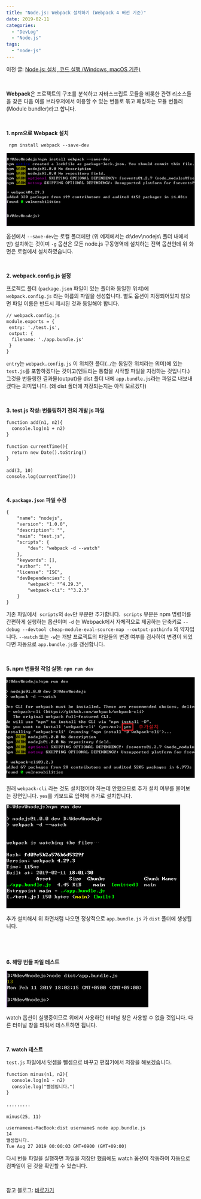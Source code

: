 ```yaml
---
title: "Node.js: Webpack 설치하기 (Webpack 4 버전 기준)"
date: 2019-02-11
categories: 
  - "DevLog"
  - "Node.js"
tags: 
  - "node-js"
---
```


이전 글: [Node.js: 설치, 코드 실행 (Windows, macOS 기준)](http://yoonbumtae.com/?p=772)

 

**Webpack**은 프로젝트의 구조를 분석하고 자바스크립트 모듈을 비롯한 관련 리소스들을 찾은 다음 이를 브라우저에서 이용할 수 있는 번들로 묶고 패킹하는 모듈 번들러(Module bundler)라고 합니다.

 

**1\. npm으로 Webpack 설치**

```
 npm install webpack --save-dev
```

![](./assets/img/wp-content/uploads/2019/02/1-1-e1566830166750.png)

옵션에서 `--save-dev`는 로컬 폴더에만 (위 예제에서는 d:\\dev\\nodejs\\ 폴더 내에서만) 설치하는 것이며 `-g` 옵션은 모든 node.js 구동영역에 설치하는 전역 옵션인데 위 화면은 로컬에서 설치하였습니다.

 

**2\. webpack.config.js 설정**

프로젝트 폴더 (`package.json` 파일이 있는 폴더와 동일한 위치)에 `webpack.config.js` 라는 이름의 파일을 생성합니다. 별도 옵션이 지정되어있지 않으면 파일 이름은 반드시 제시된 것과 동일해야 합니다.

```
// webpack.config.js
module.exports = {
 entry: './test.js',
 output: {
  filename: './app.bundle.js'
 }
}
```

`entry`는 `webpack.config.js` 이 위치한 폴더(`./`는 동일한 위치라는 의미)에 있는 `test.js`를 포함하겠다는 것이고(엔트리는 통합을 시작할 파일을 지정하는 것입니다.) 그것을 번들링한 결과물(output)을 dist 폴더 내에 `app.bundle.js`라는 파일로 내보내겠다는 의미입니다. (왜 dist 폴더에 저장되는지는 아직 모르겠다)

 

**3\. test.js 작성: 번들링하기 전의 개발 js 파일**

```
function add(n1, n2){
  console.log(n1 + n2)
}

function currentTime(){
  return new Date().toString()
}

add(3, 10)
console.log(currentTime())
```

 

**4\. `package.json` 파일 수정**

```
{
    "name": "nodejs",
    "version": "1.0.0",
    "description": "",
    "main": "test.js",
    "scripts": {
        "dev": "webpack -d --watch"
    },
    "keywords": [],
    "author": "",
    "license": "ISC",
    "devDependencies": {
        "webpack": "^4.29.3",
        "webpack-cli": "^3.2.3"
    }
}

```

기존 파일에서  `scripts`의 `dev`만 부분만 추가합니다.  `scripts` 부분은 npm 명령어를 간편하게 실행하는 옵션이며 `-d` 는 Webpack에서 자체적으로 제공하는 단축키로 `--debug --devtool cheap-module-eval-source-map --output-pathinfo` 의 약자입니다. `--watch` 또는 `-w`는 개발 프로젝트의 파일들의 변경 여부를 검사하여 변경이 되었다면 자동으로 `app.bundle.js`를 갱신합니다.

 

**5\. npm 번들링 작업 실행: `npm run dev`**

![](./assets/img/wp-content/uploads/2019/02/2-1-e1566830655485.png)

원래 `webpack-cli` 라는 것도 설치했어야 하는데 안했으므로 추가 설치 여부를 물어보는 장면입니다. `yes`를 키보드로 입력해 추가로 설치합니다.

![](./assets/img/wp-content/uploads/2019/02/3-e1566830742967.png)

추가 설치해서 위 화면처럼 나오면 정상적으로 `app.bundle.js` 가 `dist` 폴더에 생성됩니다.

 

 

**6\. 해당 번들 파일 테스트**

![](./assets/img/wp-content/uploads/2019/02/4-e1566831404176.png)

watch 옵션이 실행중이므로 위에서 사용하던 터미널 창은 사용할 수 없을 것입니다. 다른 터미널 창을 띄워서 테스트하면 됩니다.

 

**7\. watch 테스트**

`test.js` 파일에서 덧셈을 뺄셈으로 바꾸고 편집기에서 저장을 해보겠습니다.

```
function minus(n1, n2){
  console.log(n1 - n2)
  console.log("뺄셈입니다.")
}

.........

minus(25, 11)
```

```
usernameui-MacBook:dist username$ node app.bundle.js
14
뺄셈입니다.
Tue Aug 27 2019 00:00:03 GMT+0900 (GMT+09:00)

```

다시 번들 파일을 실행하면 파일을 저장만 했음에도 watch 옵션이 작동하여 자동으로 컴파일이 된 것을 확인할 수 있습니다.

 

참고 블로그: [바로가기](https://medium.com/@shlee1353/%EC%9B%B9%ED%8C%A9-%EC%9E%85%EB%AC%B8-%EA%B0%80%EC%9D%B4%EB%93%9C%ED%8E%B8-html-css-%EC%82%AC%EC%9A%A9%EA%B8%B0-75d9fb6062e6)
